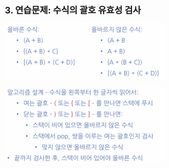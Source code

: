 # 3. 연습문제: 수식의 괄호 유효성 검사

![](.gitbook/assets/2019-12-30-11.17.26.png)

![](.gitbook/assets/2019-12-30-11.39.00.png)



